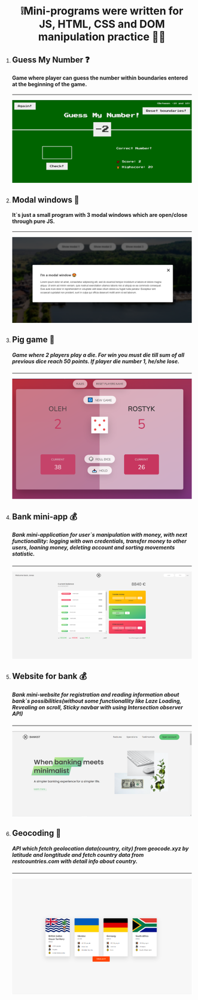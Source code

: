 <ol>
<h1 align="center">❕Mini-programs were written for JS, HTML, CSS and DOM manipulation practice 🧑‍💻</h1>

<li><h2>Guess My Number ❓</h2>
<h4>Game where player can guess the number within boundaries entered at the beginning of the game.</h4></li>
<hr>
<img src="images/guess_my_number.png"/>
<li><h2>Modal windows 🔲</h2>
<h4>It`s just a small program with 3 modal windows which are open/close through pure JS.</h4></li>
<hr>
<img src="images/modal_window.png"/>
<li><h2>Pig game 🐷</h2>
<h5>Game where 2 players play a die. For win you must die till sum of all previous dice reach 50 points. If player die number 1, he/she lose.</h5></li>
<hr>
<img src="images/pig_game.png"/>
<li><h2>Bank mini-app 💰</h2>
<h5>Bank mini-application for user`s manipulation with money, with next functionallity: logging with own credentials, transfer money to other users, loaning money, deleting account and sorting movements statistic.</h5></li>
<hr>
<img src="images/bank_app.png"/>
<li><h2>Website for bank 💰</h2>
<h5>Bank mini-website for registration and reading information about bank`s possibilities(without some functionallity like Laze Loading, Revealing on scroll, Sticky navbar with using Intersection observer API) </h5></li>
<hr>
<img src="images/bank_full_app.png"/>
<li><h2>Geocoding 📍</h2>
<h5>API which fetch geolocation data(country, city) from geocode.xyz by latitude and longtitude and fetch country data from restcountries.com with detail info about country.</h5></li>
<hr>
<img src="images/geocoding.png"/>
</ol>
